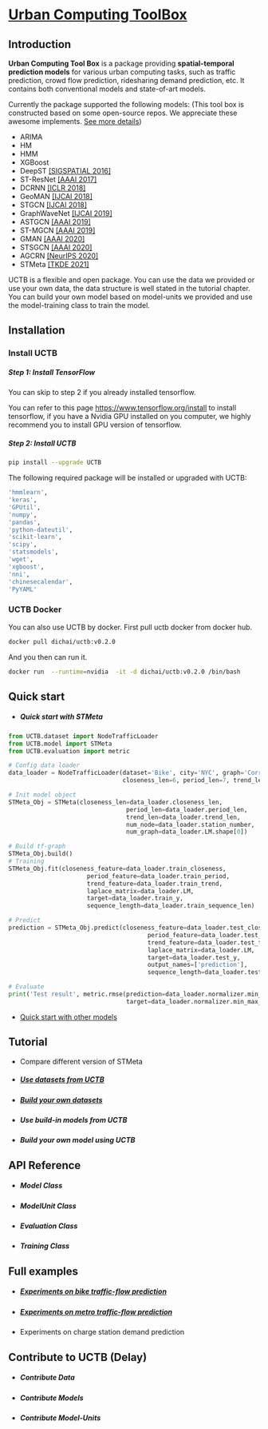 # [Urban Computing ToolBox](https://github.com/Di-Chai/UCTB)

## Introduction

**Urban Computing Tool Box** is a package providing **spatial-temporal prediction models** for various urban computing tasks, such as traffic prediction, crowd flow prediction, ridesharing demand prediction, etc. It contains both conventional models and state-of-art models.

Currently the package supported the following models: (This tool box is constructed based on some open-source repos. We appreciate these awesome implements.  [See more details](https://uctb.github.io/UCTB/md_file/static/current_supported_models.html))

- ARIMA
- HM
- HMM
- XGBoost
- DeepST [[SIGSPATIAL 2016]](https://www.microsoft.com/en-us/research/wp-content/uploads/2016/09/DeepST-SIGSPATIAL2016.pdf)
- ST-ResNet [[AAAI 2017]](https://arxiv.org/pdf/1610.00081.pdf)
- DCRNN [[ICLR 2018]](https://arxiv.org/pdf/1707.01926.pdf)
- GeoMAN [[IJCAI 2018]](https://www.ijcai.org/proceedings/2018/0476.pdf)
- STGCN [[IJCAI 2018]](https://www.ijcai.org/proceedings/2018/0505.pdf)
- GraphWaveNet [[IJCAI 2019]](https://www.ijcai.org/proceedings/2019/0264.pdf)
- ASTGCN [[AAAI 2019]](https://ojs.aaai.org/index.php/AAAI/article/view/3881)
- ST-MGCN [[AAAI 2019]](https://ojs.aaai.org/index.php/AAAI/article/view/4247)
- GMAN [[AAAI 2020]](https://ojs.aaai.org/index.php/AAAI/article/view/5477/5333)
- STSGCN [[AAAI 2020]](https://ojs.aaai.org/index.php/AAAI/article/view/5438)
- AGCRN [[NeurIPS 2020]](https://proceedings.neurips.cc/paper/2020/file/ce1aad92b939420fc17005e5461e6f48-Paper.pdf)
- STMeta  [[TKDE 2021]](https://arxiv.org/abs/2009.09379)

UCTB is a flexible and open package. You can use the data we provided or use your own data, the data structure is well stated in the tutorial chapter. You can build your own model based on model-units we provided and use the model-training class to train the model.

## Installation

### Install UCTB

##### Step 1: Install TensorFlow

You can skip to step 2 if you already installed tensorflow.

You can refer to this page <https://www.tensorflow.org/install> to install tensorflow, if you have a Nvidia GPU installed on you computer, we highly recommend you to install GPU version of tensorflow.

##### Step 2: Install UCTB

```bash
pip install --upgrade UCTB
```

The following required package will be installed or upgraded with UCTB:

```bash
'hmmlearn',
'keras',
'GPUtil',
'numpy',
'pandas',
'python-dateutil',
'scikit-learn',
'scipy',
'statsmodels',
'wget',
'xgboost',
'nni',
'chinesecalendar',
'PyYAML'
```

### UCTB Docker

You can also  use UCTB by docker. First pull uctb docker from docker hub.

```bash
docker pull dichai/uctb:v0.2.0
```

And  you then can run it.

```bash
docker run  --runtime=nvidia  -it -d dichai/uctb:v0.2.0 /bin/bash
```

## Quick start

- ##### Quick start with STMeta

```python
from UCTB.dataset import NodeTrafficLoader
from UCTB.model import STMeta
from UCTB.evaluation import metric

# Config data loader
data_loader = NodeTrafficLoader(dataset='Bike', city='NYC', graph='Correlation',
                                closeness_len=6, period_len=7, trend_len=4, normalize=True)

# Init model object
STMeta_Obj = STMeta(closeness_len=data_loader.closeness_len,
                                 period_len=data_loader.period_len,
                                 trend_len=data_loader.trend_len,
                                 num_node=data_loader.station_number,
                                 num_graph=data_loader.LM.shape[0])

# Build tf-graph
STMeta_Obj.build()
# Training
STMeta_Obj.fit(closeness_feature=data_loader.train_closeness,
                      period_feature=data_loader.train_period,
                      trend_feature=data_loader.train_trend,
                      laplace_matrix=data_loader.LM,
                      target=data_loader.train_y,
                      sequence_length=data_loader.train_sequence_len)

# Predict
prediction = STMeta_Obj.predict(closeness_feature=data_loader.test_closeness,
                                       period_feature=data_loader.test_period,
                                       trend_feature=data_loader.test_trend,
                                       laplace_matrix=data_loader.LM,
                                       target=data_loader.test_y,
                                       output_names=['prediction'],
                                       sequence_length=data_loader.test_sequence_len)

# Evaluate
print('Test result', metric.rmse(prediction=data_loader.normalizer.min_max_denormal(prediction['prediction']),
                                 target=data_loader.normalizer.min_max_denormal(data_loader.test_y), threshold=0))
```

- [Quick start with other models](./static/quick_start.html)

## Tutorial

- Compare different version of STMeta

- ##### [Use datasets from UCTB](./static/tutorial.html)

- ##### [Build your own datasets](./static/tutorial.html)

- ##### Use build-in models from UCTB


- ##### Build your own model using UCTB


## API Reference

- ##### Model Class


- ##### ModelUnit Class


- ##### Evaluation Class


- ##### Training Class


## Full examples

- ##### [Experiments on bike traffic-flow prediction](./static/experiment_on_bike.html)

- ##### [Experiments on metro traffic-flow prediction](./static/experiment_on_metro.html)

- Experiments on charge station demand prediction

## Contribute to UCTB (Delay)

- ##### Contribute Data
- ##### Contribute Models
- ##### Contribute Model-Units
